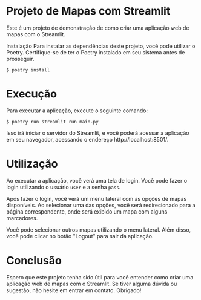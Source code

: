 # Projeto de Mapas com Streamlit
Este é um projeto de demonstração de como criar uma aplicação web de mapas com o Streamlit.

Instalação
Para instalar as dependências deste projeto, você pode utilizar o Poetry. Certifique-se de ter o Poetry instalado em seu sistema antes de prosseguir.

`$ poetry install`

# Execução
Para executar a aplicação, execute o seguinte comando:

`$ poetry run streamlit run main.py`

Isso irá iniciar o servidor do Streamlit, e você poderá acessar a aplicação em seu navegador, acessando o endereço http://localhost:8501/.

# Utilização
Ao executar a aplicação, você verá uma tela de login. Você pode fazer o login utilizando o usuário `user` e a senha `pass`.

Após fazer o login, você verá um menu lateral com as opções de mapas disponíveis. Ao selecionar uma das opções, você será redirecionado para a página correspondente, onde será exibido um mapa com alguns marcadores.

Você pode selecionar outros mapas utilizando o menu lateral. Além disso, você pode clicar no botão "Logout" para sair da aplicação.

# Conclusão
Espero que este projeto tenha sido útil para você entender como criar uma aplicação web de mapas com o Streamlit. Se tiver alguma dúvida ou sugestão, não hesite em entrar em contato. Obrigado!